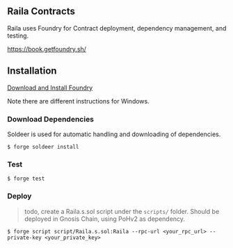 ## Raila Contracts

Raila uses Foundry for Contract deployment, dependency management, and testing.

https://book.getfoundry.sh/

## Installation

[Download and Install Foundry](https://book.getfoundry.sh/getting-started/installation)

Note there are different instructions for Windows.

### Download Dependencies

Soldeer is used for automatic handling and downloading of dependencies.

```shell
$ forge soldeer install
```

### Test

```shell
$ forge test
```

### Deploy

> todo, create a Raila.s.sol script under the `scripts/` folder. Should be deployed in Gnosis Chain, using PoHv2 as dependency.

```shell
$ forge script script/Raila.s.sol:Raila --rpc-url <your_rpc_url> --private-key <your_private_key>
```
